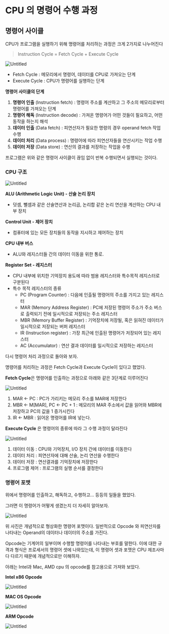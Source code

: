 # CPU 의 명령어 수행 과정

## 명령어 사이클

CPU가 프로그램을 실행하기 위해 명령어를 처리하는 과정은 크게 2가지로 나누어진다

> Instruction Cycle = Fetch Cycle + Execute Cycle
> 

![Untitled](img/Untitled.png)

- Fetch Cycle : 메모리에서 명령어, 데이터를 CPU로 가져오는 단계
- Execute Cycle : CPU가 명령어를 실행하는 단계

**명령어 사이클의 단계**

1. **명령어 인출** (Instruction fetch) : 명령어 주소를 계산하고 그 주소의 메모리로부터 명령어를 가져오는 단계
2. **명령어 해독** (Instruction decode) : 가져온 명령어가 어떤 것들이 필요하고, 어떤 동작을 하는지 해석
3. **데이터 인출** (Data fetch) : 피연산자가 필요한 명령의 경우 operand fetch 작업 수행
4. **데이터 처리** (Data process) : 명령어에 따라 피연산자들을 연산시키는 작업 수행
5. **데이터 저장** (Data store) : 연산의 결과를 저장하는 작업을 수행

프로그램은 위와 같은 명령어 사이클이 끊임 없이 반복 수행되면서 실행되는 것이다.

### CPU 구조

![Untitled](img/Untitled%201.png)

**ALU (Arithmetic Logic Unit) - 산술 논리 장치**

- 덧셈, 뺄셈과 같은 산술연산과 논리곱, 논리합 같은 논리 연산을 계산하는 CPU 내부 장치

**Control Unit - 제어 장치**

- 컴퓨터에 있는 모든 장치들의 동작을 지시하고 제어하는 장치

**CPU 내부 버스**

- ALU와 레지스터들 간의 데이터 이동을 위한 통로.

**Register Set - 레지스터**

- CPU 내부에 위치한 기억장치 용도에 따라 범용 레지스터와 특수목적 레지스터로 구분된다
- 특수 목적 레지스터의 종류
    - PC (Program Counter) : 다음에 인출될 명령어의 주소를 가지고 있는 레지스터
    - MAR (Memory Address Register) : PC에 저장된 명령어 주소가 주소 버스로 출력되기 전에 일시적으로 저장되는 주소 레지스터
    - MBR (Memory Buffer Register) : 기억장치에 저장될, 혹은 읽혀진 데이터가 일시적으로 저장되는 버퍼 레지스터
    - IR (Instruction register) : 가장 최근에 인출된 명령어가 저장되어 있는 레지스터
    - AC (Accumulator) : 연산 결과 데이터를 일시적으로 저장하는 레지스터

다시 명령어 처리 과정으로 돌아와 보자.

명령어를 처리하는 과정은 Fetch Cycle과 Execute Cycle이 있다고 했었다.

**Fetch Cycle**은 명령어를 인출하는 과정으로 아래와 같은 3단계로 이루어진다

![Untitled](img/Untitled%202.png)

1. MAR ← PC : PC가 가리키는 메모리 주소를 MAR에 저장한다
2. MBR ← M[MAR], PC ← PC + 1 : 메모리의 MAR 주소에서 값을 읽어와 MBR에 저장하고 PC의 값을 1 증가시킨다
3. IR ← MBR : 읽어온 명령어를 IR에 넣는다.

**Execute Cycle** 은 명령어의 종류에 따라 그 수행 과정이 달라진다

![Untitled](img/Untitled%203.png)

1. 데이터 이동 : CPU와 기억장치, I/O 장치 간에 데이터를 이동한다
2. 데이터 처리 : 피연산자에 대해 산술, 논리 연산을 수행한다
3. 데이터 저장 : 연산결과를 기억장치에 저장한다
4. 프로그램 제어 : 프로그램의 실행 순서를 결정한다

### 명령어 포맷

위에서 명령어를 인출하고, 해독하고, 수행하고… 등등의 일들을 했었다.

그러면 이 명령어가 어떻게 생겼는지 더 자세히 알아보자.

![Untitled](img/Untitled%204.png)

위 사진은 개념적으로 형상화한 명령어 포맷이다. 일반적으로 Opcode 와 피연산자를 나타내는 Operand의 데이터나 데이터의 주소를 가진다.

Opcode는 기계어의 일부이며 수행할 명령어를 나타내는 부호를 말한다. 이에 대한 규격과 형식은 프로세서의 명령어 셋에 나와있는데, 이 명령어 셋과 포맷은 CPU 제조사마다 다르기 때문에 개념적으로만 이해하자.

아래는 Intel과 Mac, AMD cpu 의 opcode를 참고용으로 가져와 보았다.

**Intel x86 Opcode**

![Untitled](img/Untitled%205.png)

**MAC OS Opcode**

![Untitled](img/Untitled%206.png)

**ARM Opcode**

![Untitled](img/Untitled%207.png)
